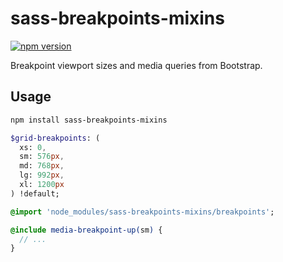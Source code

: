 # sass-breakpoints-mixins

[![npm version](https://badge.fury.io/js/sass-breakpoints-mixins.svg)](https://badge.fury.io/js/sass-breakpoints-mixins)

Breakpoint viewport sizes and media queries from Bootstrap.

## Usage

```bash
npm install sass-breakpoints-mixins
```

```sass
$grid-breakpoints: (
  xs: 0,
  sm: 576px,
  md: 768px,
  lg: 992px,
  xl: 1200px
) !default;

@import 'node_modules/sass-breakpoints-mixins/breakpoints';

@include media-breakpoint-up(sm) {
  // ...
}
```